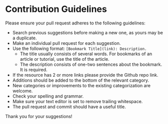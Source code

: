 # Contribution Guidelines

Please ensure your pull request adheres to the following guidelines:

- Search previous suggestions before making a new one, as yours may be a duplicate.
- Make an individual pull request for each suggestion.
- Use the following format: `[Bookmark Title](link): Description.`
    - The title usually consists of several words. For bookmarks of an article or tutorial, use the title of the article.
    - The description consists of one-two sentences about the bookmark. It is required.
- If the resource has 2 or more links please provide the Github repo link.
- Additions should be added to the bottom of the relevant category.
- New categories or improvements to the existing categorization are welcome.
- Check your spelling and grammar.
- Make sure your text editor is set to remove trailing whitespace.
- The pull request and commit should have a useful title.

Thank you for your suggestions!
